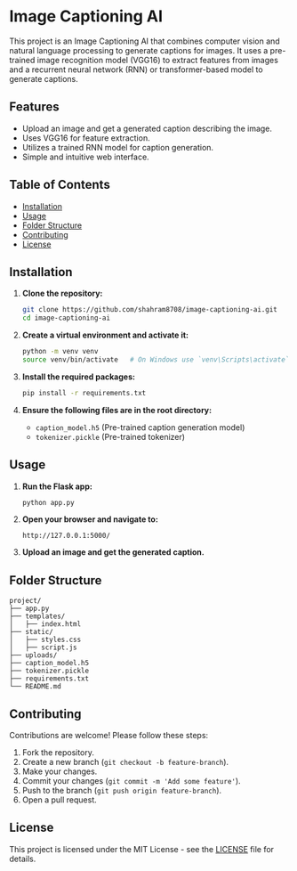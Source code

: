 # Image Captioning AI

This project is an Image Captioning AI that combines computer vision and natural language processing to generate captions for images. It uses a pre-trained image recognition model (VGG16) to extract features from images and a recurrent neural network (RNN) or transformer-based model to generate captions.

## Features

- Upload an image and get a generated caption describing the image.
- Uses VGG16 for feature extraction.
- Utilizes a trained RNN model for caption generation.
- Simple and intuitive web interface.

## Table of Contents

- [Installation](#installation)
- [Usage](#usage)
- [Folder Structure](#folder-structure)
- [Contributing](#contributing)
- [License](#license)

## Installation

1. **Clone the repository:**

    ```sh
    git clone https://github.com/shahram8708/image-captioning-ai.git
    cd image-captioning-ai
    ```

2. **Create a virtual environment and activate it:**

    ```sh
    python -m venv venv
    source venv/bin/activate   # On Windows use `venv\Scripts\activate`
    ```

3. **Install the required packages:**

    ```sh
    pip install -r requirements.txt
    ```

4. **Ensure the following files are in the root directory:**
    - `caption_model.h5` (Pre-trained caption generation model)
    - `tokenizer.pickle` (Pre-trained tokenizer)

## Usage

1. **Run the Flask app:**

    ```sh
    python app.py
    ```

2. **Open your browser and navigate to:**

    ```
    http://127.0.0.1:5000/
    ```

3. **Upload an image and get the generated caption.**

## Folder Structure

```
project/
├── app.py
├── templates/
│   ├── index.html
├── static/
│   ├── styles.css
│   ├── script.js
├── uploads/
├── caption_model.h5
├── tokenizer.pickle
├── requirements.txt
└── README.md
```

## Contributing

Contributions are welcome! Please follow these steps:

1. Fork the repository.
2. Create a new branch (`git checkout -b feature-branch`).
3. Make your changes.
4. Commit your changes (`git commit -m 'Add some feature'`).
5. Push to the branch (`git push origin feature-branch`).
6. Open a pull request.

## License

This project is licensed under the MIT License - see the [LICENSE](LICENSE) file for details.
